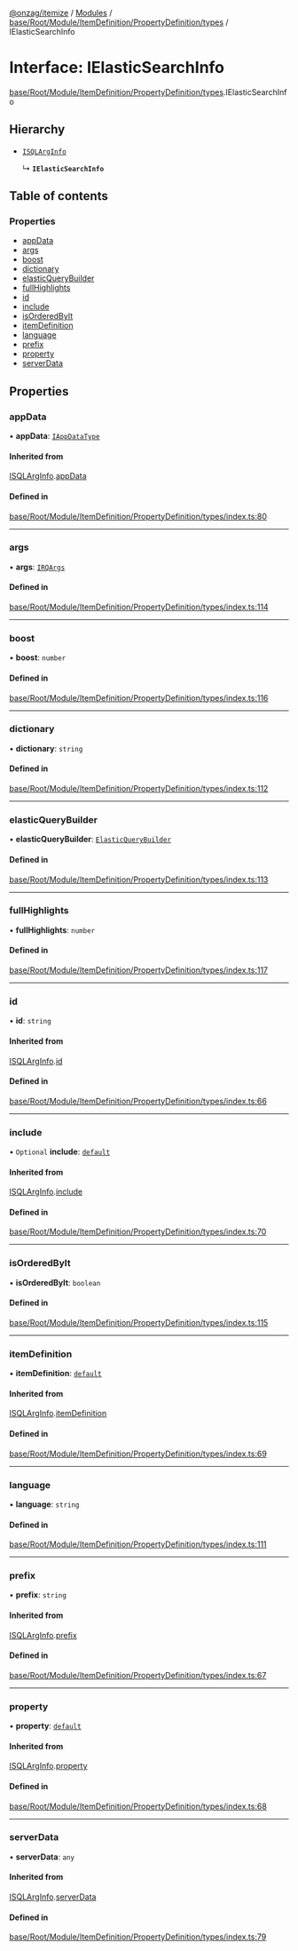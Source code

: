 [@onzag/itemize](../README.md) / [Modules](../modules.md) / [base/Root/Module/ItemDefinition/PropertyDefinition/types](../modules/base_Root_Module_ItemDefinition_PropertyDefinition_types.md) / IElasticSearchInfo

# Interface: IElasticSearchInfo

[base/Root/Module/ItemDefinition/PropertyDefinition/types](../modules/base_Root_Module_ItemDefinition_PropertyDefinition_types.md).IElasticSearchInfo

## Hierarchy

- [`ISQLArgInfo`](base_Root_Module_ItemDefinition_PropertyDefinition_types.ISQLArgInfo.md)

  ↳ **`IElasticSearchInfo`**

## Table of contents

### Properties

- [appData](base_Root_Module_ItemDefinition_PropertyDefinition_types.IElasticSearchInfo.md#appdata)
- [args](base_Root_Module_ItemDefinition_PropertyDefinition_types.IElasticSearchInfo.md#args)
- [boost](base_Root_Module_ItemDefinition_PropertyDefinition_types.IElasticSearchInfo.md#boost)
- [dictionary](base_Root_Module_ItemDefinition_PropertyDefinition_types.IElasticSearchInfo.md#dictionary)
- [elasticQueryBuilder](base_Root_Module_ItemDefinition_PropertyDefinition_types.IElasticSearchInfo.md#elasticquerybuilder)
- [fullHighlights](base_Root_Module_ItemDefinition_PropertyDefinition_types.IElasticSearchInfo.md#fullhighlights)
- [id](base_Root_Module_ItemDefinition_PropertyDefinition_types.IElasticSearchInfo.md#id)
- [include](base_Root_Module_ItemDefinition_PropertyDefinition_types.IElasticSearchInfo.md#include)
- [isOrderedByIt](base_Root_Module_ItemDefinition_PropertyDefinition_types.IElasticSearchInfo.md#isorderedbyit)
- [itemDefinition](base_Root_Module_ItemDefinition_PropertyDefinition_types.IElasticSearchInfo.md#itemdefinition)
- [language](base_Root_Module_ItemDefinition_PropertyDefinition_types.IElasticSearchInfo.md#language)
- [prefix](base_Root_Module_ItemDefinition_PropertyDefinition_types.IElasticSearchInfo.md#prefix)
- [property](base_Root_Module_ItemDefinition_PropertyDefinition_types.IElasticSearchInfo.md#property)
- [serverData](base_Root_Module_ItemDefinition_PropertyDefinition_types.IElasticSearchInfo.md#serverdata)

## Properties

### appData

• **appData**: [`IAppDataType`](server.IAppDataType.md)

#### Inherited from

[ISQLArgInfo](base_Root_Module_ItemDefinition_PropertyDefinition_types.ISQLArgInfo.md).[appData](base_Root_Module_ItemDefinition_PropertyDefinition_types.ISQLArgInfo.md#appdata)

#### Defined in

[base/Root/Module/ItemDefinition/PropertyDefinition/types/index.ts:80](https://github.com/onzag/itemize/blob/73e0c39e/base/Root/Module/ItemDefinition/PropertyDefinition/types/index.ts#L80)

___

### args

• **args**: [`IRQArgs`](rq_querier.IRQArgs.md)

#### Defined in

[base/Root/Module/ItemDefinition/PropertyDefinition/types/index.ts:114](https://github.com/onzag/itemize/blob/73e0c39e/base/Root/Module/ItemDefinition/PropertyDefinition/types/index.ts#L114)

___

### boost

• **boost**: `number`

#### Defined in

[base/Root/Module/ItemDefinition/PropertyDefinition/types/index.ts:116](https://github.com/onzag/itemize/blob/73e0c39e/base/Root/Module/ItemDefinition/PropertyDefinition/types/index.ts#L116)

___

### dictionary

• **dictionary**: `string`

#### Defined in

[base/Root/Module/ItemDefinition/PropertyDefinition/types/index.ts:112](https://github.com/onzag/itemize/blob/73e0c39e/base/Root/Module/ItemDefinition/PropertyDefinition/types/index.ts#L112)

___

### elasticQueryBuilder

• **elasticQueryBuilder**: [`ElasticQueryBuilder`](../classes/server_elastic.ElasticQueryBuilder.md)

#### Defined in

[base/Root/Module/ItemDefinition/PropertyDefinition/types/index.ts:113](https://github.com/onzag/itemize/blob/73e0c39e/base/Root/Module/ItemDefinition/PropertyDefinition/types/index.ts#L113)

___

### fullHighlights

• **fullHighlights**: `number`

#### Defined in

[base/Root/Module/ItemDefinition/PropertyDefinition/types/index.ts:117](https://github.com/onzag/itemize/blob/73e0c39e/base/Root/Module/ItemDefinition/PropertyDefinition/types/index.ts#L117)

___

### id

• **id**: `string`

#### Inherited from

[ISQLArgInfo](base_Root_Module_ItemDefinition_PropertyDefinition_types.ISQLArgInfo.md).[id](base_Root_Module_ItemDefinition_PropertyDefinition_types.ISQLArgInfo.md#id)

#### Defined in

[base/Root/Module/ItemDefinition/PropertyDefinition/types/index.ts:66](https://github.com/onzag/itemize/blob/73e0c39e/base/Root/Module/ItemDefinition/PropertyDefinition/types/index.ts#L66)

___

### include

• `Optional` **include**: [`default`](../classes/base_Root_Module_ItemDefinition_Include.default.md)

#### Inherited from

[ISQLArgInfo](base_Root_Module_ItemDefinition_PropertyDefinition_types.ISQLArgInfo.md).[include](base_Root_Module_ItemDefinition_PropertyDefinition_types.ISQLArgInfo.md#include)

#### Defined in

[base/Root/Module/ItemDefinition/PropertyDefinition/types/index.ts:70](https://github.com/onzag/itemize/blob/73e0c39e/base/Root/Module/ItemDefinition/PropertyDefinition/types/index.ts#L70)

___

### isOrderedByIt

• **isOrderedByIt**: `boolean`

#### Defined in

[base/Root/Module/ItemDefinition/PropertyDefinition/types/index.ts:115](https://github.com/onzag/itemize/blob/73e0c39e/base/Root/Module/ItemDefinition/PropertyDefinition/types/index.ts#L115)

___

### itemDefinition

• **itemDefinition**: [`default`](../classes/base_Root_Module_ItemDefinition.default.md)

#### Inherited from

[ISQLArgInfo](base_Root_Module_ItemDefinition_PropertyDefinition_types.ISQLArgInfo.md).[itemDefinition](base_Root_Module_ItemDefinition_PropertyDefinition_types.ISQLArgInfo.md#itemdefinition)

#### Defined in

[base/Root/Module/ItemDefinition/PropertyDefinition/types/index.ts:69](https://github.com/onzag/itemize/blob/73e0c39e/base/Root/Module/ItemDefinition/PropertyDefinition/types/index.ts#L69)

___

### language

• **language**: `string`

#### Defined in

[base/Root/Module/ItemDefinition/PropertyDefinition/types/index.ts:111](https://github.com/onzag/itemize/blob/73e0c39e/base/Root/Module/ItemDefinition/PropertyDefinition/types/index.ts#L111)

___

### prefix

• **prefix**: `string`

#### Inherited from

[ISQLArgInfo](base_Root_Module_ItemDefinition_PropertyDefinition_types.ISQLArgInfo.md).[prefix](base_Root_Module_ItemDefinition_PropertyDefinition_types.ISQLArgInfo.md#prefix)

#### Defined in

[base/Root/Module/ItemDefinition/PropertyDefinition/types/index.ts:67](https://github.com/onzag/itemize/blob/73e0c39e/base/Root/Module/ItemDefinition/PropertyDefinition/types/index.ts#L67)

___

### property

• **property**: [`default`](../classes/base_Root_Module_ItemDefinition_PropertyDefinition.default.md)

#### Inherited from

[ISQLArgInfo](base_Root_Module_ItemDefinition_PropertyDefinition_types.ISQLArgInfo.md).[property](base_Root_Module_ItemDefinition_PropertyDefinition_types.ISQLArgInfo.md#property)

#### Defined in

[base/Root/Module/ItemDefinition/PropertyDefinition/types/index.ts:68](https://github.com/onzag/itemize/blob/73e0c39e/base/Root/Module/ItemDefinition/PropertyDefinition/types/index.ts#L68)

___

### serverData

• **serverData**: `any`

#### Inherited from

[ISQLArgInfo](base_Root_Module_ItemDefinition_PropertyDefinition_types.ISQLArgInfo.md).[serverData](base_Root_Module_ItemDefinition_PropertyDefinition_types.ISQLArgInfo.md#serverdata)

#### Defined in

[base/Root/Module/ItemDefinition/PropertyDefinition/types/index.ts:79](https://github.com/onzag/itemize/blob/73e0c39e/base/Root/Module/ItemDefinition/PropertyDefinition/types/index.ts#L79)
